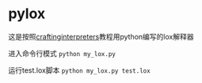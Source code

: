 # pylox
这是按照[craftinginterpreters](http://www.craftinginterpreters.com/)教程用python编写的lox解释器

进入命令行模式
`python my_lox.py`

运行test.lox脚本
`python my_lox.py test.lox`

